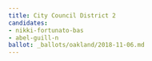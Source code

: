 ```yaml
---
title: City Council District 2
candidates:
- nikki-fortunato-bas
- abel-guill-n
ballot: _ballots/oakland/2018-11-06.md
---
```

